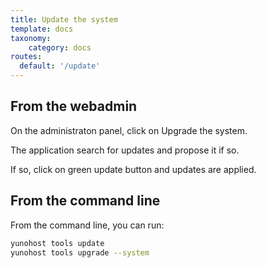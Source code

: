 ```yaml
---
title: Update the system
template: docs
taxonomy:
    category: docs
routes:
  default: '/update'
---
```


## From the webadmin

On the administraton panel, click on Upgrade the system.

The application search for updates and propose it if so.

If so, click on green update button and updates are applied.

## From the command line

From the command line, you can run:

``` bash
yunohost tools update
yunohost tools upgrade --system
```
